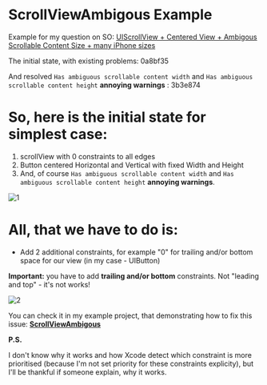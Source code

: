 ScrollViewAmbigous Example
==================
Example for my question on SO:
[UIScrollView + Centered View + Ambigous Scrollable Content Size + many iPhone sizes](http://stackoverflow.com/questions/26261659/uiscrollview-centered-view-ambigous-scrollable-content-size-many-iphone-si)

The initial state, with existing problems: 0a8bf35

And resolved `Has ambiguous scrollable content width` and `Has ambiguous scrollable content height` **annoying warnings** : 3b3e874


So, here is the initial state for simplest case:
==================

1. scrollView with 0 constraints to all edges
2. Button centered Horizontal and Vertical with fixed Width and Height
3. And, of course `Has ambiguous scrollable content width` and `Has ambiguous scrollable content height` **annoying warnings**.

![1](http://i.imgur.com/d5Fgmzg.png)

All, that we have to do is:
==================

- Add 2 additional constraints, for example "0" for trailing and/or bottom space for our view (in my case - UIButton)

**Important:** you have to add **trailing and/or bottom** constraints. Not "leading and top" - it's not works!

![2](http://i.imgur.com/7yEMQ7J.png)


You can check it in my example project, that demonstrating how to fix this issue: [**ScrollViewAmbigous**](https://github.com/skywinder/scrollViewAmbigous)

**P.S.**

I don't know why it works and how Xcode detect which constraint is more prioritised (because I'm not set priority for these constraints explicity), but I'll be thankful if someone explain, why it works.

